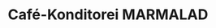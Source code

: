 ---
title: "Café-Konditorei MARMALAD"
url: /niedernhausen/cafe-konditorei-marmalad/
shop: Konditorei
---